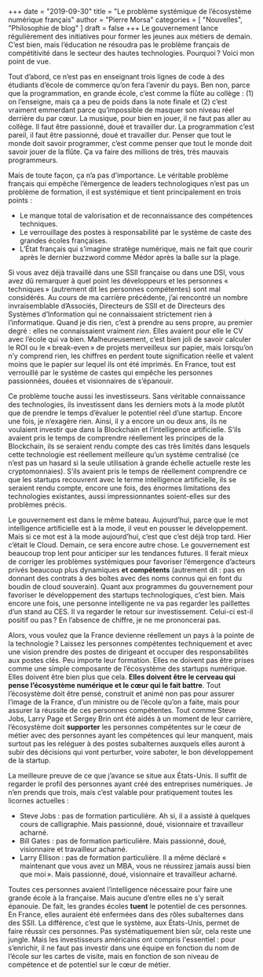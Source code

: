 +++
date        = "2019-09-30"
title       = "Le problème systémique de l’écosystème numérique français"
author      = "Pierre Morsa"
categories  = [ "Nouvelles", "Philosophie de blog" ]
draft       = false
+++
Le gouvernement lance régulièrement des initiatives pour former les jeunes aux métiers de demain. C’est bien, mais l’éducation ne résoudra pas le problème français de compétitivité dans le secteur des hautes technologies. Pourquoi ? Voici mon point de vue.

Tout d’abord, ce n’est pas en enseignant trois lignes de code à des étudiants d’école de commerce qu’on fera l’avenir du pays. Ben non, parce que la programmation, en grande école, c’est comme la flûte au collège : (1) on l’enseigne, mais ça a peu de poids dans la note finale et (2) c’est vraiment emmerdant parce qu’impossible de masquer son niveau réel derrière du par cœur. La musique, pour bien en jouer, il ne faut pas aller au collège. Il faut être passionné, doué et travailler dur. La programmation c’est pareil, il faut être passionné, doué et travailler dur. Penser que tout le monde doit savoir programmer, c’est comme penser que tout le monde doit savoir jouer de la flûte. Ça va faire des millions de très, très mauvais programmeurs.

Mais de toute façon, ça n’a pas d’importance. Le véritable problème français qui empêche l’émergence de leaders technologiques n’est pas un problème de formation, il est systémique et tient principalement en trois points :

* Le manque total de valorisation et de reconnaissance des compétences techniques.
* Le verrouillage des postes à responsabilité par le système de caste des grandes écoles françaises.
* L’État français qui s’imagine stratège numérique, mais ne fait que courir après le dernier buzzword comme Médor après la balle sur la plage.

Si vous avez déjà travaillé dans une SSII française ou dans une DSI, vous avez dû remarquer à quel point les développeurs et les personnes « techniques » (autrement dit les personnes compétentes) sont mal considérés. Au cours de ma carrière précédente, j’ai rencontré un nombre invraisemblable d’Associés, Directeurs de SSII et de Directeurs des Systèmes d’Information qui ne connaissaient strictement rien à l’informatique. Quand je dis rien, c’est à prendre au sens propre, au premier degré : elles ne connaissaient vraiment *rien*. Elles avaient pour elle le CV avec l’école qui va bien. Malheureusement, c’est bien joli de savoir calculer le ROI ou le « break-even » de projets merveilleux sur papier, mais lorsqu’on n’y comprend rien, les chiffres en perdent toute signification réelle et valent moins que le papier sur lequel ils ont été imprimés. En France, tout est verrouillé par le système de castes qui empêche les personnes passionnées, douées et visionnaires de s’épanouir.

Ce problème touche aussi les investisseurs. Sans véritable connaissance des technologies, ils investissent dans les derniers mots à la mode plutôt que de prendre le temps d’évaluer le potentiel réel d’une startup. Encore une fois, je n’exagère rien. Ainsi, il y a encore un ou deux ans, ils ne voulaient investir que dans la Blockchain et l’intelligence artificielle. S’ils avaient pris le temps de comprendre réellement les principes de la Blockchain, ils se seraient rendu compte des cas très limités dans lesquels cette technologie est réellement meilleure qu’un système centralisé (ce n’est pas un hasard si la seule utilisation à grande échelle actuelle reste les cryptomonnaies). S’ils avaient pris le temps de réellement comprendre ce que les startups recouvrent avec le terme intelligence artificielle, ils se seraient rendu compte, encore une fois, des énormes limitations des technologies existantes, aussi impressionnantes soient-elles sur des problèmes précis.

Le gouvernement est dans le même bateau. Aujourd’hui, parce que le mot intelligence artificielle est à la mode, il veut en pousser le développement. Mais si ce mot est à la mode aujourd’hui, c’est que c’est déjà trop tard. Hier c’était le Cloud. Demain, ce sera encore autre chose. Le gouvernement est beaucoup trop lent pour anticiper sur les tendances futures. Il ferait mieux de corriger les problèmes systémiques pour favoriser l’émergence d’acteurs privés beaucoup plus dynamiques **et compétents** (autrement dit : pas en donnant des contrats à des boîtes avec des noms connus qui en font du boudin de cloud souverain). Quant aux programmes du gouvernement pour favoriser le développement des startups technologiques, c’est bien. Mais encore une fois, une personne intelligente ne va pas regarder les paillettes d’un stand au CES. Il va regarder le retour sur investissement. Celui-ci est-il positif ou pas ? En l’absence de chiffre, je ne me prononcerai pas.

Alors, vous voulez que la France devienne réellement un pays à la pointe de la technologie ? Laissez les personnes compétentes techniquement et avec une vision prendre des postes de dirigeant et occuper des responsabilités aux postes clés. Peu importe leur formation. Elles ne doivent pas être prises comme une simple composante de l’écosystème des startups numérique. Elles doivent être bien plus que cela. **Elles doivent être le cerveau qui pense l’écosystème numérique et le cœur qui le fait battre**. Tout l’écosystème doit être pensé, construit et animé non pas pour assurer l’image de la France, d’un ministre ou de l’école qu’on a faite, mais pour assurer la réussite de ces personnes compétentes. Tout comme Steve Jobs, Larry Page et Sergey Brin ont été aidés à un moment de leur carrière, l’écosystème doit **supporter** les personnes compétentes sur le cœur de métier avec des personnes ayant les compétences qui leur manquent, mais surtout pas les reléguer à des postes subalternes auxquels elles auront à subir des décisions qui vont perturber, voire saboter, le bon développement de la startup.

La meilleure preuve de ce que j’avance se situe aux États-Unis. Il suffit de regarder le profil des personnes ayant créé des entreprises numériques. Je n’en prends que trois, mais c’est valable pour pratiquement toutes les licornes actuelles :

* Steve Jobs : pas de formation particulière. Ah si, il a assisté à quelques cours de calligraphie. Mais passionné, doué, visionnaire et travailleur acharné.
* Bill Gates : pas de formation particulière. Mais passionné, doué, visionnaire et travailleur acharné.
* Larry Ellison : pas de formation particulière. Il a même déclaré « maintenant que vous avez un MBA, vous ne réussirez jamais aussi bien que moi ». Mais passionné, doué, visionnaire et travailleur acharné.

Toutes ces personnes avaient l’intelligence nécessaire pour faire une grande école à la française. Mais aucune d’entre elles ne s’y serait épanouie. De fait, les grandes écoles **tuent** le potentiel de ces personnes. En France, elles auraient été enfermées dans des rôles subalternes dans des SSII. La différence, c’est que le système, aux États-Unis, permet de faire réussir ces personnes. Pas systématiquement bien sûr, cela reste une jungle. Mais les investisseurs américains ont compris l'essentiel : pour s’enrichir, il ne faut pas investir dans une équipe en fonction du nom de l’école sur les cartes de visite, mais en fonction de son niveau de compétence et de potentiel sur le cœur de métier.
